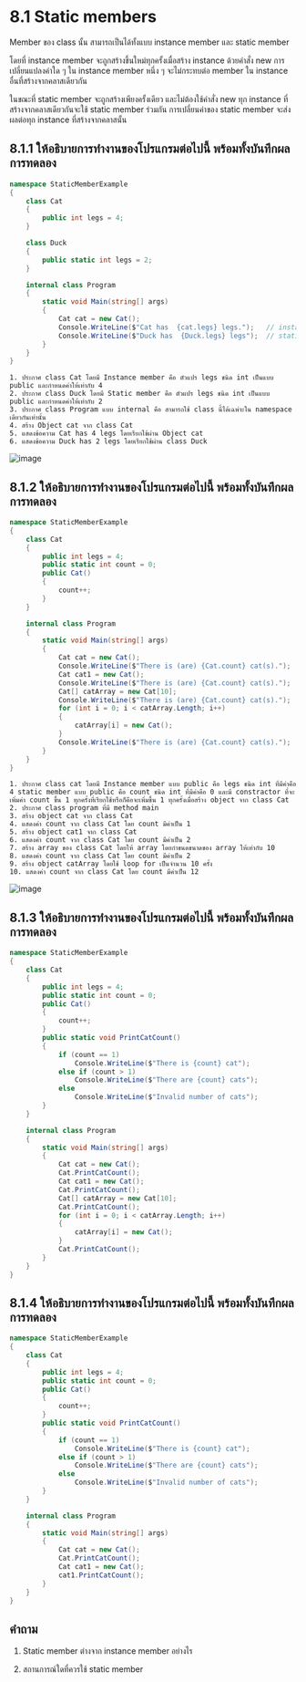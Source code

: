 # 8.1 Static members

Member ของ class นั้น สามารถเป็นได้ทั้งแบบ instance member และ static member 

โดยที่ instance member จะถูกสร้างขึ้นใหม่ทุกครั้งเมื่อสร้าง instance ด้วยคำสั่ง new การเปลี่ยนแปลงค่าใด ๆ ใน instance member หนึ่ง ๆ จะไม่กระทบต่อ member ใน instance อื่นที่สร้างจากคลาสเดียวกัน 

ในขณะที่ static member จะถูกสร้างเพียงครั้งเดียว และไม่ต้องใช้คำสั่ง new 
ทุก instance ที่สร้างจากคลาสเดียวกันจะใช้ static member ร่วมกัน การเปลี่ยนค่าของ static member จะส่งผลต่อทุก instance ที่สร้างจากคลาสนั้น


## 8.1.1 ให้อธิบายการทำงานของโปรแกรมต่อไปนี้ พร้อมทั้งบันทึกผลการทดลอง
```cs
namespace StaticMemberExample
{
    class Cat
    {
        public int legs = 4;
    }

    class Duck
    {
        public static int legs = 2;
    }

    internal class Program
    {
        static void Main(string[] args)
        {
            Cat cat = new Cat();
            Console.WriteLine($"Cat has  {cat.legs} legs.");   // instance member
            Console.WriteLine($"Duck has  {Duck.legs} legs");  // static member
        }
    }
}

```

```
1. ประกาศ class Cat โดยมี Instance member คือ ตัวแปร legs ชนิด int เป็นแบบ public และกำหนดค่าให้เท่ากับ 4
2. ประกาศ class Duck โดยมี Static member คือ ตัวแปร legs ชนิด int เป็นแบบ public และกำหนดค่าให้เท่ากับ 2
3. ประกาศ class Program แบบ internal คือ สามารถใช้ class นี้ได้เฉพ่าะใน namespace เดียวกันเท่านั้น
4. สร้าง Object cat จาก class Cat 
5. แสดงข้อความ Cat has 4 legs โดยเรียกใข้ผ่าน Object cat
6. แสดงข้อความ Duck has 2 legs โดยเรียกใช้ผ่าน class Duck
```

![image](https://user-images.githubusercontent.com/115066261/235838879-e04f6e1f-faf9-4176-b0f4-44406017f8ff.png)

## 8.1.2 ให้อธิบายการทำงานของโปรแกรมต่อไปนี้ พร้อมทั้งบันทึกผลการทดลอง
```cs
namespace StaticMemberExample
{
    class Cat
    {
        public int legs = 4;
        public static int count = 0;
        public Cat()
        {
            count++;
        }
    }

    internal class Program
    {
        static void Main(string[] args)
        {
            Cat cat = new Cat();
            Console.WriteLine($"There is (are) {Cat.count} cat(s).");
            Cat cat1 = new Cat();
            Console.WriteLine($"There is (are) {Cat.count} cat(s).");
            Cat[] catArray = new Cat[10];
            Console.WriteLine($"There is (are) {Cat.count} cat(s).");
            for (int i = 0; i < catArray.Length; i++)
            {
                catArray[i] = new Cat();
            }
            Console.WriteLine($"There is (are) {Cat.count} cat(s).");
        }
    }
}

```

```
1. ประกาศ class cat โดยมี Instance member แบบ public คือ legs ชนิด int ที่มีค่าคือ 4 static member แบบ public คือ count ชนิด int ที่มีค่าคือ 0 และมี constractor ที่จะเพิ่มค่า count ขึ้น 1 ทุกครั้งที่เรียกใช้หรือก็คือจะเพิ่มขึ้น 1 ทุกครั้งเมื่อสร้าง object จาก class Cat
2. ประกาศ class program ที่มี method main 
3. สร้าง object cat จาก class Cat
4. แสดงค่า count จาก class Cat โดย count มีค่าเป็น 1
5. สร้าง object cat1 จาก class Cat
6. แสดงค่า count จาก class Cat โดย count มีค่าเป็น 2
7. สร้าง array ของ class Cat โดยให้ array โดยกำขนดขนาดของ array ให้เท่ากับ 10
8. แสดงค่า count จาก class Cat โดย count มีค่าเป็น 2
9. สร้าง object catArray โดยใช้ loop for เป็นจำนวน 10 ครั้ง
10. แสดงค่า count จาก class Cat โดย count มีค่าเป็น 12
```

![image](https://user-images.githubusercontent.com/115066261/235840935-2a5f56f8-47f1-438e-9c9a-9cd0df45b062.png)

## 8.1.3 ให้อธิบายการทำงานของโปรแกรมต่อไปนี้ พร้อมทั้งบันทึกผลการทดลอง

```cs
namespace StaticMemberExample
{
    class Cat
    {
        public int legs = 4;
        public static int count = 0;
        public Cat()
        {
            count++;
        }
        public static void PrintCatCount()
        {
            if (count == 1)
                Console.WriteLine($"There is {count} cat");
            else if (count > 1)
                Console.WriteLine($"There are {count} cats");
            else
                Console.WriteLine($"Invalid number of cats");
        }
    }

    internal class Program
    {
        static void Main(string[] args)
        {
            Cat cat = new Cat();
            Cat.PrintCatCount();
            Cat cat1 = new Cat();
            Cat.PrintCatCount();
            Cat[] catArray = new Cat[10];
            Cat.PrintCatCount();
            for (int i = 0; i < catArray.Length; i++)
            {
                catArray[i] = new Cat();
            }
            Cat.PrintCatCount();
        }
    }
}
```

## 8.1.4 ให้อธิบายการทำงานของโปรแกรมต่อไปนี้ พร้อมทั้งบันทึกผลการทดลอง

```cs
namespace StaticMemberExample
{
    class Cat
    {
        public int legs = 4;
        public static int count = 0;
        public Cat()
        {
            count++;
        }
        public static void PrintCatCount()
        {
            if (count == 1)
                Console.WriteLine($"There is {count} cat");
            else if (count > 1)
                Console.WriteLine($"There are {count} cats");
            else
                Console.WriteLine($"Invalid number of cats");
        }
    }

    internal class Program
    {
        static void Main(string[] args)
        {
            Cat cat = new Cat();
            Cat.PrintCatCount();
            Cat cat1 = new Cat();
            cat1.PrintCatCount();
        }
    }
}
```


## คำถาม

1. Static member ต่างจาก instance member  อย่างไร

2. สถานการณ์ใดที่ควรใช้ static member

